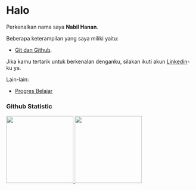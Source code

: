 # Halo
 
Perkenalkan nama saya **Nabil Hanan**.  

Beberapa keterampilan yang saya miliki yaitu:
- [Git dan Github](https://www.dicoding.com/certificates/JMZV13N3NXN9).<br>

Jika kamu tertarik untuk berkenalan denganku, silakan ikuti akun [Linkedin](https://www.linkedin.com/in/nabil-hanan/)-ku ya.

Lain-lain:
- [Progres Belajar](https://github.com/nabilhanan/nabilhanan/blob/main/learning-progress.md#progres-belajar)
 
### Github Statistic
<p align="left">
<a href="https://github.com/nabilhanan">
  <img height="180em" src="https://github-readme-stats-eight-theta.vercel.app/api?username=nabilhanan&show_icons=true&theme=algolia&include_all_commits=true&count_private=true"/>
  <img height="180em" src="https://github-readme-stats-eight-theta.vercel.app/api/top-langs/?username=nabilhanan&layout=compact&layout=compact&theme=algolia"/>
</a>
</p>
